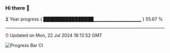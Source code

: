 ### Hi there 👋

⏳ Year progress { ████████████████▁▁▁▁▁▁▁▁▁▁▁▁▁▁ } 55.67 %

---

⏰ Updated on Mon, 22 Jul 2024 18:12:52 GMT

![Progress Bar CI](https://github.com/code-lakshay/GitHub-Actions-Demo/workflows/Progress%20Bar%20CI/badge.svg)
